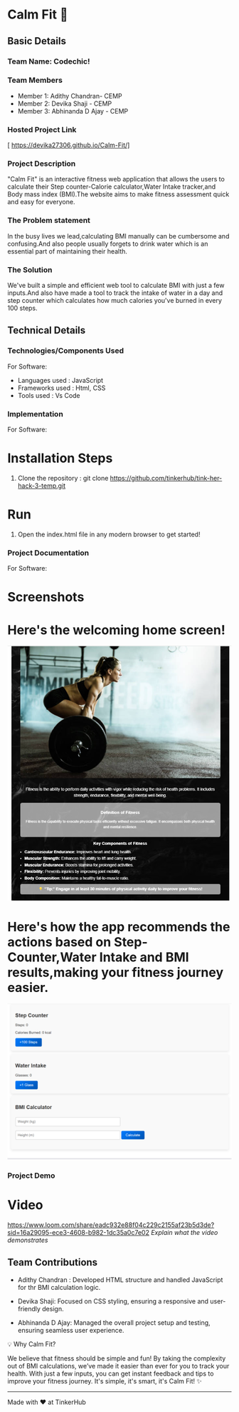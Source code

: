 # Calm Fit 🎯


## Basic Details
### Team Name: Codechic!


### Team Members
- Member 1: Adithy Chandran- CEMP
- Member 2: Devika Shaji - CEMP
- Member 3: Abhinanda D Ajay - CEMP

### Hosted Project Link
[ https://devika27306.github.io/Calm-Fit/]

### Project Description
"Calm Fit" is an interactive fitness web application that allows the users to calculate their Step counter-Calorie calculator,Water Intake tracker,and Body mass index (BMI).The website aims to make fitness assessment quick and easy for everyone.

### The Problem statement
In the busy lives we lead,calculating BMI manually can be cumbersome and confusing.And also people usually forgets to drink water which is an essential part of maintaining their health.

### The Solution
We've built a simple and efficient web tool to calculate BMI with just a few  inputs.And also have made a tool to track the intake of water in a day and step counter which calculates how much calories you've burned in every 100 steps.

## Technical Details
### Technologies/Components Used
For Software:
- Languages used  : JavaScript
- Frameworks used : Html, CSS
- Tools used      : Vs Code



### Implementation
For Software:

# Installation Steps

 1. Clone the repository : git clone https://github.com/tinkerhub/tink-her-hack-3-temp.git

# Run
1. Open the index.html file in any modern browser to get started!

### Project Documentation
For Software:

# Screenshots 

# Here's the welcoming home screen!

![Screenshot1](./Screenshot/firstpg.png)

# Here's how the app recommends the actions based on Step-Counter,Water Intake and BMI results,making your fitness journey easier.

![Screenshot2](./Screenshot/secondpg.png)

### Project Demo
# Video
https://www.loom.com/share/eadc932e88f04c229c2155af23b5d3de?sid=16a29095-ece3-4608-b982-1dc35a0c7e02
*Explain what the video demonstrates*


## Team Contributions
- Adithy Chandran : Developed HTML structure and handled JavaScript for thr BMI calculation logic.

- Devika Shaji: Focused on CSS styling, ensuring a responsive and user-friendly design.

- Abhinanda D Ajay: Managed the overall project setup and testing, ensuring seamless user experience.

💡 Why Calm Fit?

We believe that fitness should be simple and fun! By taking the complexity out of BMI calculations, we’ve made it easier than ever for you to track your health. With just a few inputs, you can get instant feedback and tips to improve your fitness journey. It's simple, it's smart, it's Calm Fit! ✨


---
Made with ❤️ at TinkerHub
